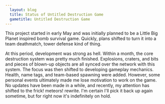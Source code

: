 ```yaml
---
  layout: blog
  title: Status of Untitled Destruction Game
  gametitle: Untitled Destruction Game
---
```


This project started in early May and was initially planned to be a Little Big Planet inspired bomb survival game. Quickly, plans shifted to turn it into a team deathmatch, tower defense kind of thing. 

At this period, development was strong as hell. Within a month, the core destruction system was pretty much finished. Explosions, craters, and bits and pieces of blown-up objects are all synced over the network with this system. The focus was then shifted to developing gameplay mechanics. Health, name tags, and team-based spawning were added. However, some personal events ultimately made me lose motivation to work on the game. No updates have been made in a while, and recently, my attention has shifted to the frick! meteors! rewrite. I'm certain I'll pick it back up again sometime, but for right now it's indefinitely on hold.
